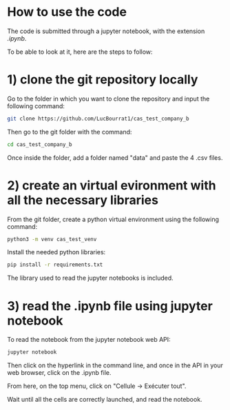 # How to use the code
The code is submitted through a jupyter notebook, with the extension *.ipynb*.

To be able to look at it, here are the steps to follow:

# 1) clone the git repository locally

Go to the folder in which you want to clone the repository and input the following command:
```bash
git clone https://github.com/LucBourrat1/cas_test_company_b
```

Then go to the git folder with the command:
```bash
cd cas_test_company_b
```
Once inside the folder, add a folder named "data" and paste the 4 .csv files.

# 2) create an virtual evironment with all the necessary libraries

From the git folder, create a python virtual environment using the following command:
```bash
python3 -m venv cas_test_venv
```
Install the needed python libraries:

```bash
pip install -r requirements.txt
```

The library used to read the jupyter notebooks is included.

# 3) read the .ipynb file using jupyter notebook

To read the notebook from the jupyter notebook web API:

```bash
jupyter notebook
```

Then click on the hyperlink in the command line, and once in the API in your web browser, click on the .ipynb file.

From here, on the top menu, click on "Cellule -> Exécuter tout".

Wait until all the cells are correctly launched, and read the notebook.